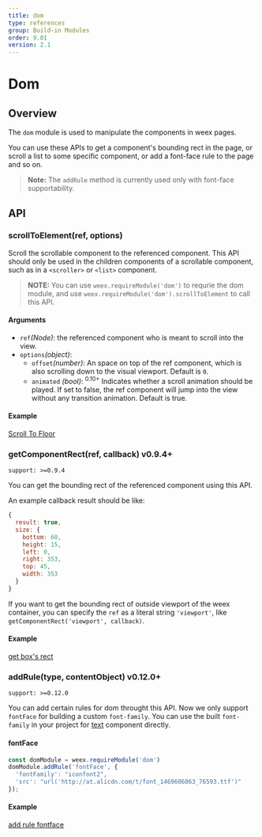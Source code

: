 ```yaml
---
title: dom
type: references
group: Build-in Modules
order: 9.01
version: 2.1
---
```


# Dom

## Overview

The `dom` module is used to manipulate the components in weex pages.

You can use these APIs to get a component's bounding rect in the page, or scroll a list to some specific component, or add a font-face rule to the page and so on.

> **Note:** The `addRule` method is currently used only with font-face supportability.

## API

### scrollToElement(ref, options)

Scroll the scrollable component to the referenced component. This API should only be used in the children components of a scrollable component, such as in a `<scroller>` or `<list>` component.

> **NOTE:** You can use `weex.requireModule('dom')` to requrie the dom module, and use `weex.requireModule('dom').scrollToElement` to call this API.

#### Arguments

* `ref`*(Node)*: the referenced component who is meant to scroll into the view.
* `options`*(object)*:
  * `offset`*(number)*: An space on top of the ref component, which is also scrolling down to the visual viewport. Default is `0`.
  * `animated` *(bool)*: <sup class="wx-v">0.10+</sup> Indicates whether a scroll animation should be played. If set to false, the ref component will jump into the view without any transition animation. Default is true.

#### Example

[Scroll To Floor](http://dotwe.org/vue/56e0d256cbb26facd958dbd6424f42b2)

### getComponentRect(ref, callback) <span class="api-version">v0.9.4+</span>

`support: >=0.9.4`

You can get the bounding rect of the referenced component using this API.

An example callback result should be like:

```javascript
{
  result: true,
  size: {
    bottom: 60,
    height: 15,
    left: 0,
    right: 353,
    top: 45,
    width: 353
  }
}
```

If you want to get the bounding rect of outside viewport of the weex container, you can specify the `ref` as a literal string `'viewport'`, like `getComponentRect('viewport', callback)`.

#### Example

[get box's rect](http://dotwe.org/vue/d69ec16302e06300096c7285baef538a)


### addRule(type, contentObject) <span class="api-version">v0.12.0+</span>

`support: >=0.12.0`

You can add certain rules for dom throught this API. Now we only support `fontFace` for building a custom `font-family`. You can use the built `font-family` in your project for [text](../components/text.html#iconfont) component directly.

#### fontFace

```javascript
const domModule = weex.requireModule('dom')
domModule.addRule('fontFace', {
  'fontFamily': "iconfont2",
  'src': "url('http://at.alicdn.com/t/font_1469606063_76593.ttf')"
});
```

#### Example

[add rule fontface](http://dotwe.org/vue/95b2c6716f37066d5f44c5c75c979394)
